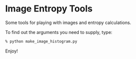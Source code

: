 # Image Entropy Tools
Some tools for playing with images and entropy calculations.

To find out the arguments you need to supply, type:

```bash
% python make_image_histogram.py
```

Enjoy!
